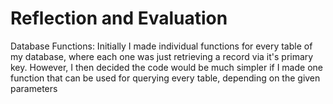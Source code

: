 # Reflection and Evaluation

Database Functions:
Initially I made individual functions for every table of my database, where each one was just retrieving a record via it's primary key. However, I then decided the code would be much simpler if I made one function that can be used for querying every table, depending on the given parameters
